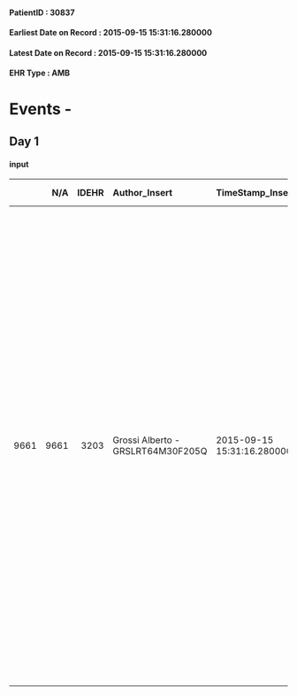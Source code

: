 
#### PatientID : 30837
#### Earliest Date on Record : 2015-09-15 15:31:16.280000
#### Latest Date on Record : 2015-09-15 15:31:16.280000
#### EHR Type : AMB

# Events - 

## Day 1

#### input
|      |    N/A |   IDEHR | Author_Insert                     | TimeStamp_Insert           | EHRType   |   PatientID |   IDDigitalSignDocument | persone_vicine   |   Unnamed: 0_x.1 |   IDANAMNESI_SOCIALE | Patient   | FamigliaAltro   | Paziente_T   | FamigliaAltro_T   |   Non_Rilevabile_x.1 | Note_Non_Rilevabile_x.1   | opt_Problemi   | Note_I                                                                                                                                                                                                                                                                                                                                                                                | chk_contr_sintomi   | opt_paziente_a   | opt_famiglia_a   | opt_adeguatezza   | opt_paziente_solo   | ds_note_con                                                  | opt_presente_assente   | Caregiver_principale   | opt_capacita   | opt_risorse_ec   | opt_paziente_ad   | opt_caregiver_ad   | opt_inv_civile            | Needs     | Fragility                    |
|-----:|-------:|--------:|:----------------------------------|:---------------------------|:----------|------------:|------------------------:|:-----------------|-----------------:|---------------------:|:----------|:----------------|:-------------|:------------------|---------------------:|:--------------------------|:---------------|:--------------------------------------------------------------------------------------------------------------------------------------------------------------------------------------------------------------------------------------------------------------------------------------------------------------------------------------------------------------------------------------|:--------------------|:-----------------|:-----------------|:------------------|:--------------------|:-------------------------------------------------------------|:-----------------------|:-----------------------|:---------------|:-----------------|:------------------|:-------------------|:--------------------------|:----------|:-----------------------------|
| 9661 |   9661 |    3203 | Grossi Alberto - GRSLRT64M30F205Q | 2015-09-15 15:31:16.280000 | AMB       |       30837 |                  137092 | N/A              |             1418 |                  974 | Si#1      | Si#1            | No#0         | Si#1              |                    0 | NR                        | No#0           | La figlia e il figlio sono informati della situazione in quanto il dr. Crespi che ha il paziente ricoverato presso il suo reparto ha parlato loro in modo molto chiaro. Forse la difficolt√† pi√π evidente consiste nel fatto che la diagnosi √® molto recente e non ha consentito nessun tipo di intervento. Fatta solo RT per tentare di ridurre la massa che dislocava la trachea. | controllo sintomi#0 | Congruenti#1     | Congruenti#1     | No#0              | Si#1                | La moglie √® stata assistita dalla nostra AD diversi anni fa | Presente#1             | figlia Luigina         | Adeguato#0     | Adeguate#1       | Totale#2          | Totale#2           | in fase di accertamento#2 | Clinici#0 | sovraccarico assistenziale#4 |



